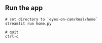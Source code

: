 ## Run the app
```
# set directory to `eyes-on-cam/Real/home`
streamlit run home.py

# quit
ctrl-c
```
